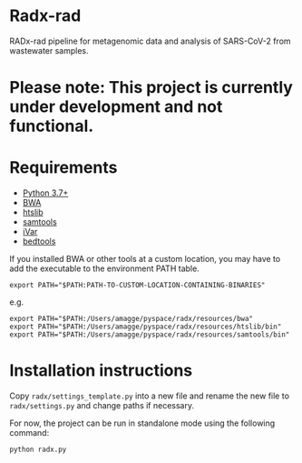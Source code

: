 # Radx-rad
RADx-rad pipeline for metagenomic data and analysis of SARS-CoV-2 from wastewater samples.

# Please note: This project is currently under development and not functional.

# Requirements

* [Python 3.7+](https://www.python.org)
* [BWA](https://github.com/lh3/bwa)
* [htslib](http://www.htslib.org/download/)
* [samtools](http://www.htslib.org/download/)
* [iVar](https://github.com/andersen-lab/ivar)
* [bedtools](https://bedtools.readthedocs.io/en/latest/content/installation.html)

If you installed BWA or other tools at a custom location, you may have to add the executable to the environment PATH table. 
```
export PATH="$PATH:PATH-TO-CUSTOM-LOCATION-CONTAINING-BINARIES"
```
e.g.
```
export PATH="$PATH:/Users/amagge/pyspace/radx/resources/bwa"
export PATH="$PATH:/Users/amagge/pyspace/radx/resources/htslib/bin"
export PATH="$PATH:/Users/amagge/pyspace/radx/resources/samtools/bin"
```

# Installation instructions
Copy ```radx/settings_template.py``` into a new file and rename the new file to ```radx/settings.py``` and change paths if necessary.

For now, the project can be run in standalone mode using the following command:
```
python radx.py
```


